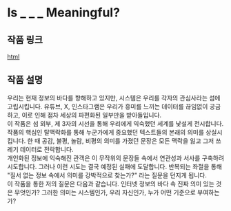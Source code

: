 # Is _ _ _ Meaningful?
## 작품 링크
  [html]()

## 작품 설명
  우리는 현재 정보의 바다를 항해하고 있지만, 시스템은 우리를 각자의 관심사라는 섬에 고립시킵니다. 유튜브, X, 인스타그램은 우리가 흥미를 느끼는 데이터를 끊임없이 공금하고, 이로 인해 점차 세상의 파편화된 일부만을 받아들입니다.
  <br>
  이 작품은 섬 외부, 제 3자의 시선을 통해 우리에게 익숙했던 세계를 낯설게 전시합니다. 작품의 핵심인 탈맥락화를 통해 누군가에게 중요했던 텍스트들의 본래의 의미를 상실시킵니다. 한 때 공감, 불평, 놀람, 비평의 의미를 가졌던 문장은 모든 맥락을 잃고 그저 쓰레기 데이터로 전락합니다.
  <br>
  개인화된 정보에 익숙해진 관객은 이 무작위의 문장들 속에서 연관성과 서사를 구축하려 시도합니다. 그러나 이런 시도는 결국 예정된 실패에 도달합니다. 반복되는 좌절을 통해 "질서 없는 정보 속에서 의미를 강박적으로 찾는가?" 라는 질문을 던지게 됩니다.
  <br>
  이 작품을 통한 저의 질문은 다음과 같습니다.
  인터넷 정보의 바다 속 진짜 의미 있는 것은 무엇인가?
  그러한 의미는 시스템인가, 우리 자신인가, 누가 어떤 기준으로 부여하는가?